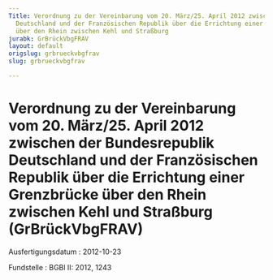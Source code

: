 ```yaml
---
Title: Verordnung zu der Vereinbarung vom 20. März/25. April 2012 zwischen der Bundesrepublik
  Deutschland und der Französischen Republik über die Errichtung einer Grenzbrücke
  über den Rhein zwischen Kehl und Straßburg
jurabk: GrBrückVbgFRAV
layout: default
origslug: grbrueckvbgfrav
slug: grbrueckvbgfrav

---
```


# Verordnung zu der Vereinbarung vom 20. März/25. April 2012 zwischen der Bundesrepublik Deutschland und der Französischen Republik über die Errichtung einer Grenzbrücke über den Rhein zwischen Kehl und Straßburg (GrBrückVbgFRAV)

Ausfertigungsdatum
:   2012-10-23

Fundstelle
:   BGBl II: 2012, 1243

